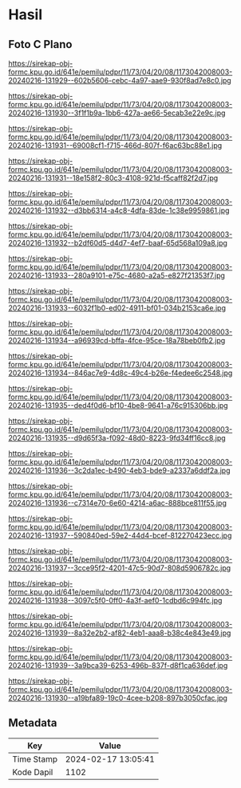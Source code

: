 # Hasil

## Foto C Plano

https://sirekap-obj-formc.kpu.go.id/641e/pemilu/pdpr/11/73/04/20/08/1173042008003-20240216-131929--602b5606-cebc-4a97-aae9-930f8ad7e8c0.jpg

https://sirekap-obj-formc.kpu.go.id/641e/pemilu/pdpr/11/73/04/20/08/1173042008003-20240216-131930--3f1f1b9a-1bb6-427a-ae66-5ecab3e22e9c.jpg

https://sirekap-obj-formc.kpu.go.id/641e/pemilu/pdpr/11/73/04/20/08/1173042008003-20240216-131931--69008cf1-f715-466d-807f-f6ac63bc88e1.jpg

https://sirekap-obj-formc.kpu.go.id/641e/pemilu/pdpr/11/73/04/20/08/1173042008003-20240216-131931--18e158f2-80c3-4108-921d-f5caff82f2d7.jpg

https://sirekap-obj-formc.kpu.go.id/641e/pemilu/pdpr/11/73/04/20/08/1173042008003-20240216-131932--d3bb6314-a4c8-4dfa-83de-1c38e9959861.jpg

https://sirekap-obj-formc.kpu.go.id/641e/pemilu/pdpr/11/73/04/20/08/1173042008003-20240216-131932--b2df60d5-d4d7-4ef7-baaf-65d568a109a8.jpg

https://sirekap-obj-formc.kpu.go.id/641e/pemilu/pdpr/11/73/04/20/08/1173042008003-20240216-131933--280a9101-e75c-4680-a2a5-e827f21353f7.jpg

https://sirekap-obj-formc.kpu.go.id/641e/pemilu/pdpr/11/73/04/20/08/1173042008003-20240216-131933--6032f1b0-ed02-4911-bf01-034b2153ca6e.jpg

https://sirekap-obj-formc.kpu.go.id/641e/pemilu/pdpr/11/73/04/20/08/1173042008003-20240216-131934--a96939cd-bffa-4fce-95ce-18a78beb0fb2.jpg

https://sirekap-obj-formc.kpu.go.id/641e/pemilu/pdpr/11/73/04/20/08/1173042008003-20240216-131934--846ac7e9-4d8c-49c4-b26e-f4edee6c2548.jpg

https://sirekap-obj-formc.kpu.go.id/641e/pemilu/pdpr/11/73/04/20/08/1173042008003-20240216-131935--ded4f0d6-bf10-4be8-9641-a76c915306bb.jpg

https://sirekap-obj-formc.kpu.go.id/641e/pemilu/pdpr/11/73/04/20/08/1173042008003-20240216-131935--d9d65f3a-f092-48d0-8223-9fd34ff16cc8.jpg

https://sirekap-obj-formc.kpu.go.id/641e/pemilu/pdpr/11/73/04/20/08/1173042008003-20240216-131936--3c2da1ec-b490-4eb3-bde9-a2337a6ddf2a.jpg

https://sirekap-obj-formc.kpu.go.id/641e/pemilu/pdpr/11/73/04/20/08/1173042008003-20240216-131936--c7314e70-6e60-4214-a6ac-888bce811f55.jpg

https://sirekap-obj-formc.kpu.go.id/641e/pemilu/pdpr/11/73/04/20/08/1173042008003-20240216-131937--590840ed-59e2-44d4-bcef-812270423ecc.jpg

https://sirekap-obj-formc.kpu.go.id/641e/pemilu/pdpr/11/73/04/20/08/1173042008003-20240216-131937--3cce95f2-4201-47c5-90d7-808d5906782c.jpg

https://sirekap-obj-formc.kpu.go.id/641e/pemilu/pdpr/11/73/04/20/08/1173042008003-20240216-131938--3097c5f0-0ff0-4a3f-aef0-1cdbd6c994fc.jpg

https://sirekap-obj-formc.kpu.go.id/641e/pemilu/pdpr/11/73/04/20/08/1173042008003-20240216-131939--8a32e2b2-af82-4eb1-aaa8-b38c4e843e49.jpg

https://sirekap-obj-formc.kpu.go.id/641e/pemilu/pdpr/11/73/04/20/08/1173042008003-20240216-131939--3a9bca39-6253-496b-837f-d8f1ca636def.jpg

https://sirekap-obj-formc.kpu.go.id/641e/pemilu/pdpr/11/73/04/20/08/1173042008003-20240216-131930--a19bfa89-19c0-4cee-b208-897b3050cfac.jpg


## Metadata

| Key        | Value               |
| ---------- | ------------------- |
| Time Stamp | 2024-02-17 13:05:41 |
| Kode Dapil | 1102                |



